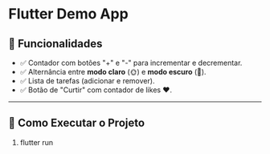 # Flutter Demo App

## 📱 Funcionalidades

- ✅ Contador com botões "+" e "-" para incrementar e decrementar.
- ✅ Alternância entre **modo claro** (🌞) e **modo escuro** (🌙).
- ✅ Lista de tarefas (adicionar e remover).
- ✅ Botão de "Curtir" com contador de likes ❤️.

---


## 🚀 Como Executar o Projeto

1. flutter run
